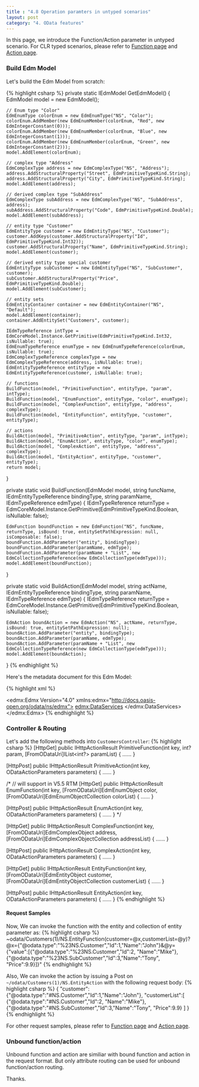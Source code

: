 ```yaml
---
title : "4.8 Operation paramters in untyped scenarios"
layout: post
category: "4. OData features"
---
```


In this page, we introduce the Function/Action parameter in untyped scenario. For CLR typed scenarios, please refer to [Function page](http://odata.github.io/WebApi/04-06-function-parameter-support/) and [Action page](http://odata.github.io/WebApi/04-07-action-parameter-support/).

### Build Edm Model

Let's build the Edm Model from scratch:

{% highlight csharp %}
private static IEdmModel GetEdmModel()
{
    EdmModel model = new EdmModel();

    // Enum type "Color"
    EdmEnumType colorEnum = new EdmEnumType("NS", "Color");
    colorEnum.AddMember(new EdmEnumMember(colorEnum, "Red", new EdmIntegerConstant(0)));
    colorEnum.AddMember(new EdmEnumMember(colorEnum, "Blue", new EdmIntegerConstant(1)));
    colorEnum.AddMember(new EdmEnumMember(colorEnum, "Green", new EdmIntegerConstant(2)));
    model.AddElement(colorEnum);

    // complex type "Address"
    EdmComplexType address = new EdmComplexType("NS", "Address");
    address.AddStructuralProperty("Street", EdmPrimitiveTypeKind.String);
    address.AddStructuralProperty("City", EdmPrimitiveTypeKind.String);
    model.AddElement(address);

    // derived complex type "SubAddress"
    EdmComplexType subAddress = new EdmComplexType("NS", "SubAddress", address);
    subAddress.AddStructuralProperty("Code", EdmPrimitiveTypeKind.Double);
    model.AddElement(subAddress);

    // entity type "Customer"
    EdmEntityType customer = new EdmEntityType("NS", "Customer");
    customer.AddKeys(customer.AddStructuralProperty("Id", EdmPrimitiveTypeKind.Int32));
    customer.AddStructuralProperty("Name", EdmPrimitiveTypeKind.String);
    model.AddElement(customer);

    // derived entity type special customer
    EdmEntityType subCustomer = new EdmEntityType("NS", "SubCustomer", customer);
    subCustomer.AddStructuralProperty("Price", EdmPrimitiveTypeKind.Double);
    model.AddElement(subCustomer);

    // entity sets
    EdmEntityContainer container = new EdmEntityContainer("NS", "Default");
    model.AddElement(container);
    container.AddEntitySet("Customers", customer);

    IEdmTypeReference intType = EdmCoreModel.Instance.GetPrimitive(EdmPrimitiveTypeKind.Int32, isNullable: true);
    EdmEnumTypeReference enumType = new EdmEnumTypeReference(colorEnum, isNullable: true);
    EdmComplexTypeReference complexType = new EdmComplexTypeReference(address, isNullable: true);
    EdmEntityTypeReference entityType = new EdmEntityTypeReference(customer, isNullable: true);

    // functions
    BuildFunction(model, "PrimitiveFunction", entityType, "param", intType);
    BuildFunction(model, "EnumFunction", entityType, "color", enumType);
    BuildFunction(model, "ComplexFunction", entityType, "address", complexType);
    BuildFunction(model, "EntityFunction", entityType, "customer", entityType);
    
    // actions
    BuildAction(model, "PrimitiveAction", entityType, "param", intType);
    BuildAction(model, "EnumAction", entityType, "color", enumType);
    BuildAction(model, "ComplexAction", entityType, "address", complexType);
    BuildAction(model, "EntityAction", entityType, "customer", entityType);
    return model;
}

private static void BuildFunction(EdmModel model, string funcName, IEdmEntityTypeReference bindingType, string paramName, IEdmTypeReference edmType)
{
    IEdmTypeReference returnType = EdmCoreModel.Instance.GetPrimitive(EdmPrimitiveTypeKind.Boolean, isNullable: false);

    EdmFunction boundFunction = new EdmFunction("NS", funcName, returnType, isBound: true, entitySetPathExpression: null, isComposable: false);
    boundFunction.AddParameter("entity", bindingType);
    boundFunction.AddParameter(paramName, edmType);
    boundFunction.AddParameter(paramName + "List", new EdmCollectionTypeReference(new EdmCollectionType(edmType)));
    model.AddElement(boundFunction);
}

private static void BuildAction(EdmModel model, string actName, IEdmEntityTypeReference bindingType, string paramName, IEdmTypeReference edmType)
{
    IEdmTypeReference returnType = EdmCoreModel.Instance.GetPrimitive(EdmPrimitiveTypeKind.Boolean, isNullable: false);

    EdmAction boundAction = new EdmAction("NS", actName, returnType, isBound: true, entitySetPathExpression: null);
    boundAction.AddParameter("entity", bindingType);
    boundAction.AddParameter(paramName, edmType);
    boundAction.AddParameter(paramName + "List", new EdmCollectionTypeReference(new EdmCollectionType(edmType)));
    model.AddElement(boundAction);
}
{% endhighlight %}

Here's the metadata document for this Edm Model:

{% highlight xml %}
<?xml version="1.0" encoding="utf-8"?>
<edmx:Edmx Version="4.0" xmlns:edmx="http://docs.oasis-open.org/odata/ns/edmx">
  <edmx:DataServices>
    <Schema Namespace="NS" xmlns="http://docs.oasis-open.org/odata/ns/edm">
      <EnumType Name="Color">
        <Member Name="Red" Value="0" />
        <Member Name="Blue" Value="1" />
        <Member Name="Green" Value="2" />
      </EnumType>
      <ComplexType Name="Address">
        <Property Name="Street" Type="Edm.String" />
        <Property Name="City" Type="Edm.String" />
      </ComplexType>
      <ComplexType Name="SubAddress" BaseType="NS.Address">
        <Property Name="Code" Type="Edm.Double" />
      </ComplexType>
      <EntityType Name="Customer">
        <Key>
          <PropertyRef Name="Id" />
        </Key>
        <Property Name="Id" Type="Edm.Int32" />
        <Property Name="Name" Type="Edm.String" />
      </EntityType>
      <EntityType Name="SubCustomer" BaseType="NS.Customer">
        <Property Name="Price" Type="Edm.Double" />
      </EntityType>
      <Function Name="PrimitiveFunction" IsBound="true">
        <Parameter Name="entity" Type="NS.Customer" />
        <Parameter Name="param" Type="Edm.Int32" />
        <Parameter Name="paramList" Type="Collection(Edm.Int32)" />
        <ReturnType Type="Edm.Boolean" Nullable="false" />
      </Function>
      <Function Name="EnumFunction" IsBound="true">
        <Parameter Name="entity" Type="NS.Customer" />
        <Parameter Name="color" Type="NS.Address" />
        <Parameter Name="colorList" Type="Collection(NS.Color)" />
        <ReturnType Type="Edm.Boolean" Nullable="false" />
      </Function>
      <Function Name="ComplexFunction" IsBound="true">
        <Parameter Name="entity" Type="NS.Customer" />
        <Parameter Name="address" Type="NS.Address" />
        <Parameter Name="addressList" Type="Collection(NS.Address)" />
        <ReturnType Type="Edm.Boolean" Nullable="false" />
      </Function>
      <Function Name="EntityFunction" IsBound="true">
        <Parameter Name="entity" Type="NS.Customer" />
        <Parameter Name="customer" Type="NS.Color" />
        <Parameter Name="customerList" Type="Collection(NS.Customer)" />
        <ReturnType Type="Edm.Boolean" Nullable="false" />
      </Function>
      <Action Name="PrimitiveAction" IsBound="true">
        <Parameter Name="entity" Type="NS.Customer" />
        <Parameter Name="param" Type="Edm.Int32" />
        <Parameter Name="paramList" Type="Collection(Edm.Int32)" />
        <ReturnType Type="Edm.Boolean" Nullable="false" />
      </Action>
      <Action Name="EnumAction" IsBound="true">
        <Parameter Name="entity" Type="NS.Customer" />
        <Parameter Name="color" Type="NS.Address" />
        <Parameter Name="colorList" Type="Collection(NS.Color)" />
        <ReturnType Type="Edm.Boolean" Nullable="false" />
      </Action>
      <Action Name="ComplexAction" IsBound="true">
        <Parameter Name="entity" Type="NS.Customer" />
        <Parameter Name="address" Type="NS.Address" />
        <Parameter Name="addressList" Type="Collection(NS.Address)" />
        <ReturnType Type="Edm.Boolean" Nullable="false" />
      </Action>
      <Action Name="EntityAction" IsBound="true">
        <Parameter Name="entity" Type="NS.Customer" />
        <Parameter Name="customer" Type="NS.Color" />
        <Parameter Name="customerList" Type="Collection(NS.Customer)" />
        <ReturnType Type="Edm.Boolean" Nullable="false" />
      </Action>
      <EntityContainer Name="Default">
        <EntitySet Name="Customers" EntityType="NS.Customer" />
      </EntityContainer>
    </Schema>
  </edmx:DataServices>
</edmx:Edmx>
{% endhighlight %}

### Controller & Routing
Let's add the following methods into `CustomersController`:
{% highlight csharp %}
[HttpGet]
public IHttpActionResult PrimitiveFunction(int key, int? param, [FromODataUri]IList<int?> paramList)
{
    ......
}

[HttpPost]
public IHttpActionResult PrimitiveAction(int key, ODataActionParameters parameters)
{
    ......
}

/* // will support in V5.5 RTM
[HttpGet]
public IHttpActionResult EnumFunction(int key, [FromODataUri]EdmEnumObject color, [FromODataUri]EdmEnumObjectCollection colorList)
{
    ......
}

[HttpPost]
public IHttpActionResult EnumAction(int key, ODataActionParameters parameters)
{
    ......
}
*/

[HttpGet]
public IHttpActionResult ComplexFunction(int key, [FromODataUri]EdmComplexObject address, [FromODataUri]EdmComplexObjectCollection addressList)
{
    ......
}

[HttpPost]
public IHttpActionResult ComplexAction(int key, ODataActionParameters parameters)
{
    ......
}

[HttpGet]
public IHttpActionResult EntityFunction(int key, [FromODataUri]EdmEntityObject customer, [FromODataUri]EdmEntityObjectCollection customerList)
{
    ......
}

[HttpPost]
public IHttpActionResult EntityAction(int key, ODataActionParameters parameters)
{
    ......
}
{% endhighlight %}
#### Request Samples

Now, We can invoke the function with the entity and collection of entity parameter as:
{% highlight csharp %}
~odata/Customers(1)/NS.EntityFunction(customer=@x,customerList=@y)?@x={\"@odata.type\":\"%23NS.Customer\",\"Id\":1,\"Name\":\"John\"}&@y={\"value\":[{\"@odata.type\":\"%23NS.Customer\",\"Id\":2, \"Name\":\"Mike\"},{\"@odata.type\":\"%23NS.SubCustomer\",\"Id\":3,\"Name\":\"Tony\", \"Price\":9.9}]}"
{% endhighlight %}

Also, We can invoke the action by issuing a Post on `~/odata/Customers(1)/NS.EntityAction` with the following request body:
{% highlight csharp %}
{
  "customer":{\"@odata.type\":\"#NS.Customer\",\"Id\":1,\"Name\":\"John\"},
  "customerList":[
    {\"@odata.type\":\"#NS.Customer\",\"Id\":2, \"Name\":\"Mike\"},
    {\"@odata.type\":\"#NS.SubCustomer\",\"Id\":3,\"Name\":\"Tony\", \"Price\":9.9}
  ]
}
{% endhighlight %}

For other request samples, please refer to [Function page](http://odata.github.io/WebApi/04-06-function-parameter-support/) and [Action page](http://odata.github.io/WebApi/04-07-action-parameter-support/).

### Unbound function/action

Unbound function and action are similiar with bound function and action in the request format. But only attribute routing can be used for unbound function/action routing.

Thanks.


